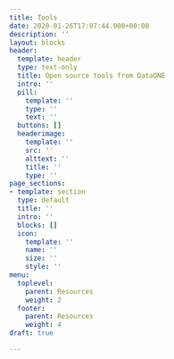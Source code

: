 ```yaml
---
title: Tools
date: 2020-01-26T17:07:44.000+00:00
description: ''
layout: blocks
header:
  template: header
  type: text-only
  title: Open source tools from DataONE
  intro: ''
  pill:
    template: ''
    type: ''
    text: ''
  buttons: []
  headerimage:
    template: ''
    src: ''
    alttext: ''
    title: ''
    type: ''
page_sections:
- template: section
  type: default
  title: ''
  intro: ''
  blocks: []
  icon:
    template: ''
    name: ''
    size: ''
    style: ''
menu:
  toplevel:
    parent: Resources
    weight: 2
  footer:
    parent: Resources
    weight: 4
draft: true

---
```

